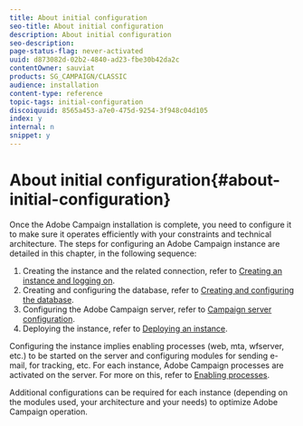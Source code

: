 ```yaml
---
title: About initial configuration
seo-title: About initial configuration
description: About initial configuration
seo-description: 
page-status-flag: never-activated
uuid: d873082d-02b2-4840-ad23-fbe30b42da2c
contentOwner: sauviat
products: SG_CAMPAIGN/CLASSIC
audience: installation
content-type: reference
topic-tags: initial-configuration
discoiquuid: 8565a453-a7e0-475d-9254-3f948c04d105
index: y
internal: n
snippet: y
---
```


# About initial configuration{#about-initial-configuration}

Once the Adobe Campaign installation is complete, you need to configure it to make sure it operates efficiently with your constraints and technical architecture. The steps for configuring an Adobe Campaign instance are detailed in this chapter, in the following sequence:

1. Creating the instance and the related connection, refer to [Creating an instance and logging on](../../installation/using/creating-an-instance-and-logging-on.md).
1. Creating and configuring the database, refer to [Creating and configuring the database](../../installation/using/creating-and-configuring-the-database.md).
1. Configuring the Adobe Campaign server, refer to [Campaign server configuration](../../installation/using/campaign-server-configuration.md).
1. Deploying the instance, refer to [Deploying an instance](../../installation/using/deploying-an-instance.md).

Configuring the instance implies enabling processes (web, mta, wfserver, etc.) to be started on the server and configuring modules for sending e-mail, for tracking, etc. For each instance, Adobe Campaign processes are activated on the server. For more on this, refer to [Enabling processes](../../installation/using/campaign-server-configuration.md#enabling-processes).

Additional configurations can be required for each instance (depending on the modules used, your architecture and your needs) to optimize Adobe Campaign operation.
